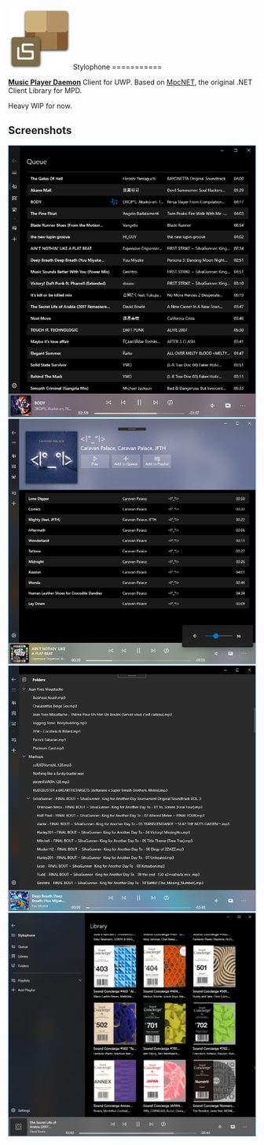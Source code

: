 <img src="icon.svg" width="128">  
Stylophone
===========

[**Music Player Daemon**](https://www.musicpd.org/) Client for UWP.
Based on [MpcNET](https://github.com/petrkr/MpcNET), the original .NET Client Library for MPD.  

Heavy WIP for now.

## Screenshots

![Screen1](Screenshots/Screen1.png)
![Screen1](Screenshots/Screen2.png)
![Screen1](Screenshots/Screen3.png)
![Screen1](Screenshots/Screen4.jpg)